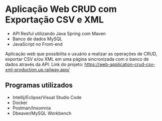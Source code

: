 # Aplicação Web CRUD com Exportação CSV e XML
* API Resful utilizando Java Spring com Maven
* Banco de dados MySQL
* JavaScript no Front-end

Aplicação web que possibilita o usuário a realizar as operações de CRUD, exportar CSV e/ou XML em uma página sincronizada com o banco de dados através da API.
Link do projeto: https://web-application-crud-csv-xml-production.up.railway.app/

## Programas utilizados
* Intellij/Eclipse/Visual Studio Code
* Docker
* Postman/Insomnia
* Dbeaver/MySQL Workbench

